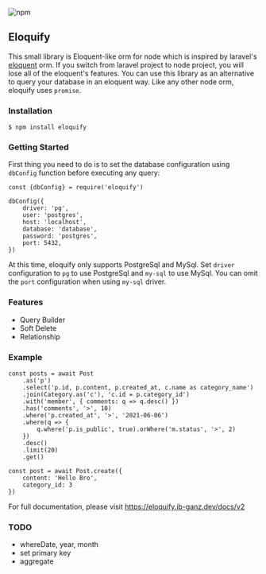 ![npm](https://img.shields.io/npm/v/eloquify)

## Eloquify
This small library is Eloquent-like orm for node which is inspired by laravel's [eloquent](https://laravel.com/docs/8.x/eloquent) orm. If you switch from laravel project to node project, you will lose all of the eloquent's features. You can use this library as an alternative to query your database in an eloquent way. Like any other node orm, eloquify uses `promise`.

### Installation
```
$ npm install eloquify
```

### Getting Started
First thing you need to do is to set the database configuration using `dbConfig` function before executing any query: 
```
const {dbConfig} = require('eloquify')

dbConfig({
    driver: 'pg',
    user: 'postgres',
    host: 'localhost',
    database: 'database',
    password: 'postgres',
    port: 5432,
})
```

At this time, eloquify only supports PostgreSql and MySql. Set `driver` configuration to `pg` to use PostgreSql and `my-sql` to use MySql. You can omit the `port` configuration when using `my-sql` driver.

### Features
* Query Builder
* Soft Delete
* Relationship

### Example
```
const posts = await Post
    .as('p')
    .select('p.id, p.content, p.created_at, c.name as category_name')
    .join(Category.as('c'), 'c.id = p.category_id')
    .with('member', { comments: q => q.desc() })
    .has('comments', '>', 10)
    .where('p.created_at', '>', '2021-06-06')
    .where(q => {
        q.where('p.is_public', true).orWhere('m.status', '>', 2)
    })
    .desc()
    .limit(20)
    .get()
    
const post = await Post.create({
    content: 'Hello Bro',
    category_id: 3
})
```

For full documentation, please visit https://eloquify.ib-ganz.dev/docs/v2

### TODO
* whereDate, year, month
* set primary key
* aggregate
